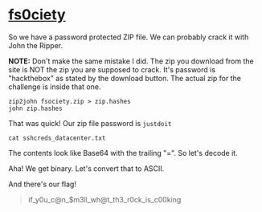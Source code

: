 # [fs0ciety](https://www.hackthebox.eu/home/challenges/Misc)

So we have a password protected ZIP file. We can probably crack it with John the Ripper.

**NOTE:** Don't make the same mistake I did. The zip you download from the site is NOT the zip 
you are supposed to crack. It's password is "hackthebox" as stated by the download button. The 
actual zip for the challenge is inside that one.

`zip2john fsociety.zip > zip.hashes`  
`john zip.hashes`

That was quick! Our zip file password is `justdoit`

`cat sshcreds_datacenter.txt`

The contents look like Base64 with the trailing "=". So let's decode it.

Aha! We get binary. Let's convert that to ASCII.

And there's our flag!

> if_y0u_c@n_$m3ll_wh@t_th3_r0ck_is_c00king
